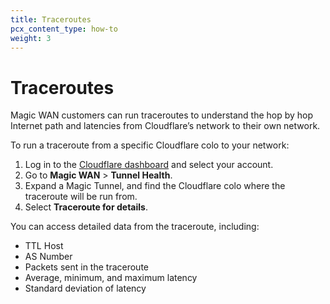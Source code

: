 ```yaml
---
title: Traceroutes
pcx_content_type: how-to
weight: 3
---
```


# Traceroutes

Magic WAN customers can run traceroutes to understand the hop by hop Internet path and latencies from Cloudflare’s network to their own network.

To run a traceroute from a specific Cloudflare colo to your network:

1. Log in to the [Cloudflare dashboard](https://dash.cloudflare.com/) and select your account.
2. Go to **Magic WAN** > **Tunnel Health**.
3. Expand a Magic Tunnel, and find the Cloudflare colo where the traceroute will be run from.
4. Select **Traceroute for details**.

You can access detailed data from the traceroute, including:

- TTL Host
- AS Number
- Packets sent in the traceroute
- Average, minimum, and maximum latency
- Standard deviation of latency